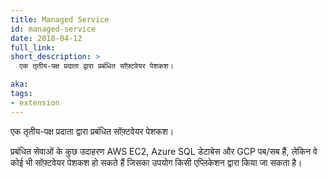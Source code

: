 ```yaml
---
title: Managed Service
id: managed-service
date: 2018-04-12
full_link: 
short_description: >
  एक तृतीय-पक्ष प्रदाता द्वारा प्रबंधित सॉफ़्टवेयर पेशकश।

aka: 
tags:
- extension
---
```

 एक तृतीय-पक्ष प्रदाता द्वारा प्रबंधित सॉफ़्टवेयर पेशकश।

<!--more--> 

प्रबंधित सेवाओं के कुछ उदाहरण AWS EC2, Azure SQL डेटाबेस और GCP पब/सब हैं, लेकिन वे कोई भी सॉफ़्टवेयर पेशकश हो सकते हैं जिसका उपयोग किसी एप्लिकेशन द्वारा किया जा सकता है।
